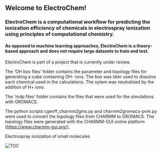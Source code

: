 ## Welcome to ElectroChem!

### ElectroChem is a computational workflow for predicting the ionization efficiency of chemicals in electrospray ionization using principles of computational chemistry. 

#### As opposed to machine learning approaches, ElectroChem is a theory-based approach and does not require large datasets to train and test. 

ElectroChem is part of a project that is currently under review. 

The 'OH box files' folder contains the parameter and topology files for generating a cube containing OH- ions. The box was later used to dissolve each chemical used in the calculations. The sytem was neutralized by the addition of H+ ions. 

The 'mdp files' folder contains the files that were used for the simulations with GROMACS.

The python scripts cgenff_charmm2gmx.py and charmm2gromacs-pvm.py were used to convert the topology files from CHARMM to GROMACS. The topology files were generated with the CHARMM-GUI online platform (https://www.charmm-gui.org/),



Electrospray ionization of small molecules

![TOC](https://github.com/dimitriabrahamsson/electro-chem/assets/56902317/c06dd01a-6b5f-47b1-8b60-d9c914593ef9)
